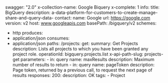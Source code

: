 swagger: "2.0"
x-collection-name: Google Biquery
x-complete: 1
info:
  title: BigQuery
  description: a-data-platform-for-customers-to-create-manage-share-and-query-data-
  contact:
    name: Google
    url: https://google.com
  version: v2
host: www.googleapis.com
basePath: /bigquery/v2
schemes:
- http
produces:
- application/json
consumes:
- application/json
paths:
  /projects:
    get:
      summary: Get Projects
      description: Lists all projects to which you have been granted any project role.
      operationId: bigquery.projects.list
      x-api-path-slug: projects-get
      parameters:
      - in: query
        name: maxResults
        description: Maximum number of results to return
      - in: query
        name: pageToken
        description: Page token, returned by a previous call, to request the next
          page of results
      responses:
        200:
          description: OK
      tags:
      - Project